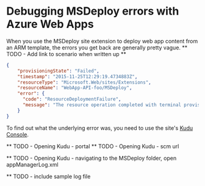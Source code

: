 # Debugging MSDeploy errors with Azure Web Apps
When you use the MSDeploy site extension to deploy web app content from an ARM template, the errors you get back are generally pretty vague. ** TODO - Add link to scenario when written up **

```json
{
    "provisioningState": "Failed",
    "timestamp": "2015-11-25T12:29:19.4734883Z",
    "resourceType": "Microsoft.Web/sites/Extensions",
    "resourceName": "WebApp-API-foo/MSDeploy",
    "error": {
      "code": "ResourceDeploymentFailure",
      "message": "The resource operation completed with terminal provisioning state 'Failed'."
    }
}
```

To find out what the underlying error was, you need to use the site's [Kudu Console](https://github.com/projectkudu/kudu/wiki/Kudu-console).

** TODO - Opening Kudu - portal
** TODO - Opening Kudu - scm url

** TODO - Opening Kudu - navigating to the MSDeploy folder, open appManagerLog.xml

** TODO - include sample log file
